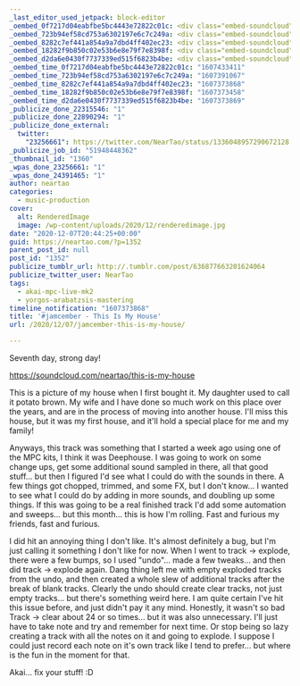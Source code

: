 ```yaml
---
_last_editor_used_jetpack: block-editor
_oembed_0f7217d04eabfbe5bc4443e72822c01c: <div class="embed-soundcloud"><iframe title="Smoke And Scotch by NearTao" width="500" height="400" scrolling="no" frameborder="no" src="https://w.soundcloud.com/player/?visual=true&url=https%3A%2F%2Fapi.soundcloud.com%2Ftracks%2F943560040&show_artwork=true&maxwidth=500&maxheight=750&dnt=1"></iframe></div>
_oembed_723b94ef58cd753a6302197e6c7c249a: <div class="embed-soundcloud"><iframe title="This Is My House by NearTao" width="500" height="400" scrolling="no" frameborder="no" src="https://w.soundcloud.com/player/?visual=true&url=https%3A%2F%2Fapi.soundcloud.com%2Ftracks%2F943188646&show_artwork=true&maxwidth=500&maxheight=750&dnt=1"></iframe></div>
_oembed_8282c7ef441a854a9a7dbd4ff402ec23: <div class="embed-soundcloud"><iframe title="This Is My House by NearTao" width="940" height="400" scrolling="no" frameborder="no" src="https://w.soundcloud.com/player/?visual=true&url=https%3A%2F%2Fapi.soundcloud.com%2Ftracks%2F943188646&show_artwork=true&maxwidth=940&maxheight=1000&dnt=1"></iframe></div>
_oembed_18282f9b850c02e53b6e8e79f7e8398f: <div class="embed-soundcloud"><iframe title="This Is My House by NearTao" width="750" height="400" scrolling="no" frameborder="no" src="https://w.soundcloud.com/player/?visual=true&url=https%3A%2F%2Fapi.soundcloud.com%2Ftracks%2F943188646&show_artwork=true&maxwidth=750&maxheight=1000&dnt=1"></iframe></div>
_oembed_d2da6e0430f7737339ed515f6823b4be: <div class="embed-soundcloud"><iframe title="This Is My House by NearTao" width="584" height="400" scrolling="no" frameborder="no" src="https://w.soundcloud.com/player/?visual=true&url=https%3A%2F%2Fapi.soundcloud.com%2Ftracks%2F943188646&show_artwork=true&maxwidth=584&maxheight=876&dnt=1"></iframe></div>
_oembed_time_0f7217d04eabfbe5bc4443e72822c01c: "1607433411"
_oembed_time_723b94ef58cd753a6302197e6c7c249a: "1607391067"
_oembed_time_8282c7ef441a854a9a7dbd4ff402ec23: "1607373868"
_oembed_time_18282f9b850c02e53b6e8e79f7e8398f: "1607373458"
_oembed_time_d2da6e0430f7737339ed515f6823b4be: "1607373869"
_publicize_done_22315546: "1"
_publicize_done_22890294: "1"
_publicize_done_external:
  twitter:
    "23256661": https://twitter.com/NearTao/status/1336048957290672128
_publicize_job_id: "51948448362"
_thumbnail_id: "1360"
_wpas_done_23256661: "1"
_wpas_done_24391465: "1"
author: neartao
categories:
  - music-production
cover:
  alt: RenderedImage
  image: /wp-content/uploads/2020/12/renderedimage.jpg
date: "2020-12-07T20:44:25+00:00"
guid: https://neartao.com/?p=1352
parent_post_id: null
post_id: "1352"
publicize_tumblr_url: http://.tumblr.com/post/636877663201624064
publicize_twitter_user: NearTao
tags:
  - akai-mpc-live-mk2
  - yorgos-arabatzsis-mastering
timeline_notification: "1607373868"
title: '#jamcember - This Is My House'
url: /2020/12/07/jamcember-this-is-my-house/

---
```

Seventh day, strong day!

https://soundcloud.com/neartao/this-is-my-house

This is a picture of my house when I first bought it. My daughter used to call it potato brown. My wife and I have done so much work on this place over the years, and are in the process of moving into another house. I'll miss this house, but it was my first house, and it'll hold a special place for me and my family!

Anyways, this track was something that I started a week ago using one of the MPC kits, I think it was Deephouse. I was going to work on some change ups, get some additional sound sampled in there, all that good stuff... but then I figured I'd see what I could do with the sounds in there. A few things got chopped, trimmed, and some FX, but I don't know... I wanted to see what I could do by adding in more sounds, and doubling up some things. If this was going to be a real finished track I'd add some automation and sweeps... but this month... this is how I'm rolling. Fast and furious my friends, fast and furious.

I did hit an annoying thing I don't like. It's almost definitely a bug, but I'm just calling it something I don't like for now. When I went to track -> explode, there were a few bumps, so I used "undo"... made a few tweaks... and then did track -> explode again. Dang thing left me with empty exploded tracks from the undo, and then created a whole slew of additional tracks after the break of blank tracks. Clearly the undo should create clear tracks, not just empty tracks... but there's something weird here. I am quite certain I've hit this issue before, and just didn't pay it any mind. Honestly, it wasn't so bad Track -> clear about 24 or so times... but it was also unnecessary. I'll just have to take note and try and remember for next time. Or stop being so lazy creating a track with all the notes on it and going to explode. I suppose I could just record each note on it's own track like I tend to prefer... but where is the fun in the moment for that.

Akai... fix your stuff! :D
